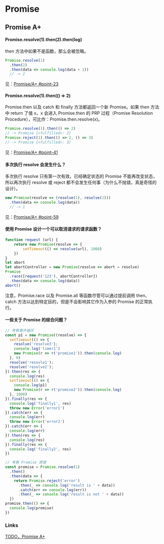 # Promise

## Promise A+

#### Promise.resolve(1).then(2).then(log)

then 方法中如果不是函数，那么会被忽略。

```js
Promise.resolve(1)
  .then(2)
  .then(data => console.log(data + 1))
  // -> 2
```

见：[Promise/A+ #point-23](https://promisesaplus.com/#point-23)

#### Promise.resolve(1).then(() => 2)

Promise.then 以及 catch 和 finally 方法都返回一个新 Promise。如果 then 方法中 return 了值 x，x 会进入 Promise.then 的 PRP 过程（Promise Resolution Procedure），可比作：Promise.then.resolve(x)。

```js
Promise.resolve(1).then(() => 2)
// -> Promise {<fulfilled>: 2}
Promise.reject(1).then(() => 2, () => 3)
// -> Promise {<fulfilled>: 3}
```

见：[Promise/A+ #point-41](https://promisesaplus.com/#point-41)

#### 多次执行 resolve 会发生什么？

多次执行 resolve 只有第一次有效。已经确定状态的 Promise 不能再改变状态，所以再次执行 resolve 或 reject 都不会发生任何事（为什么不抛错，真是奇怪的设计）。

```js
new Promise(resolve => (resolve(1), resolve(2)))
  .then(data => console.log(data))
  // -> 1
```

见：[Promise/A+ #point-59](https://promisesaplus.com/#point-59)

#### 使用 Promise 设计一个可以取消请求的请求函数？

```js
function request (url) {
    return new Promise(resolve => {
        setTimeout(() => resolve(url), 1000)
    })
}
let abort
let abortController = new Promise(resolve => abort = resolve)
Promise
  .race([request('123'), abortController])
  .then(data => console.log(data))
abort()
```

注意，Promise.race 以及 Promise.all 等函数尽管可以通过提前调用 then、catch 方法以达到特定目的，但是不会影响其它作为入参的 Promise 的正常执行。

#### 一些关于 Promise 的综合问题？

```js
// 考察事件循环
const p1 = new Promise((resolve) => {
  setTimeout(() => {
    resolve('resolve3');
    console.log('timer1')
    new Promise(r => r('promise1')).then(console.log)
  }, 0)
  resolve('resovle1');
  resolve('resolve2');
}).then(res => {
  console.log(res)
  setTimeout(() => {
    console.log(p1)
    new Promise(r => r('promise2')).then(console.log)
  }, 1000)
}).finally(res => {
  console.log('finally1', res)
  throw new Error('error1')
}).catch(err => {
  console.log(err)
  throw new Error('error2')
}).catch(err => {
  console.log(err)
}).then(res => {
  console.log(res)
}).finally(res => {
  console.log('finally2', res)
})
```

```js
// 考察 Promise 原理
const promise = Promise.resolve(1)
  .then()
  .then(data => {
    return Promise.reject('error')
      .then(_ => console.log('result is ' + data))
      .catch(err => console.log(err))
      .then(_ => console.log('result is not ' + data))
  })
promise.then(() => {
  console.log(promise)
})
```

### Links

[TODO，Promise A+](https://promisesaplus.com/#point-23)
